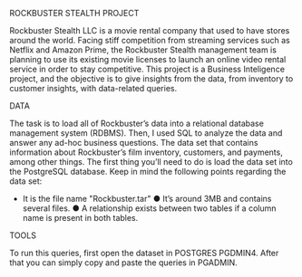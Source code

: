 ROCKBUSTER STEALTH PROJECT


Rockbuster Stealth LLC is a movie rental company that used to have stores around the
world. Facing stiff competition from streaming services such as Netflix and Amazon Prime,
the Rockbuster Stealth management team is planning to use its existing movie licenses to
launch an online video rental service in order to stay competitive.
This project is a Business Inteligence project, and the objective is to give insights from the data, from inventory to customer insights, with data-related
queries. 


DATA

The task is to load all of Rockbuster’s data into a relational database
management system (RDBMS). Then, I used SQL to analyze the data and answer any
ad-hoc business questions.
The data set that contains information about Rockbuster’s
film inventory, customers, and payments, among other things. The first thing you’ll need to
do is load the data set into the PostgreSQL database. Keep in mind the following points
regarding the data set:
* It is the file name "Rockbuster.tar"
● It’s around 3MB and contains several files.
● A relationship exists between two tables if a column name is present in both tables.


TOOLS


To run this queries, first open the dataset in POSTGRES PGDMIN4. After that you can simply copy and paste the queries in PGADMIN.





